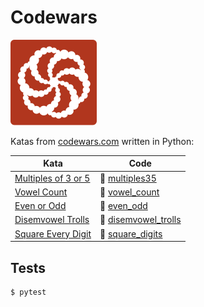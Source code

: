 # Codewars

![Codewars](codewars.svg)

Katas from [codewars.com](https://codewars.com) written in Python:

| Kata                                                                          | Code                                       |
| ----------------------------------------------------------------------------- | ------------------------------------------ |
| [Multiples of 3 or 5](https://www.codewars.com/kata/514b92a657cdc65150000006) | 📂 [multiples35](multiples35/)             |
| [Vowel Count](https://www.codewars.com/kata/54ff3102c1bad923760001f3)         | 📂 [vowel_count](vowel_count/)             |
| [Even or Odd](https://www.codewars.com/kata/53da3dbb4a5168369a0000fe)         | 📂 [even_odd](even_odd/)                   |
| [Disemvowel Trolls](https://www.codewars.com/kata/52fba66badcd10859f00097e)   | 📂 [disemvowel_trolls](disemvowel_trolls/) |
| [Square Every Digit](https://www.codewars.com/kata/546e2562b03326a88e000020)  | 📂 [square_digits](square_digits/)         |

## Tests

```console
$ pytest
```
